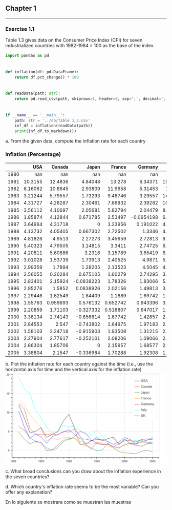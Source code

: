 ## Chapter 1

***

### Exercise 1.1

Table 1.3 gives data on the Consumer Price Index (CPI) for seven industrialized countries with 1982-1984 = 100 as the
base of the index.

```python
import pandas as pd


def inflation(df: pd.DataFrame):
    return df.pct_change() * 100


def readData(path: str):
    return pd.read_csv(path, skiprows=1, header=0, sep=';', decimal=',', index_col=0)


if __name__ == '__main__':
    path: str = '../db/Table 1_3.csv'
    inf_df = inflation(readData(path))
    print(inf_df.to_markdown())
```

a. From the given data, compute the inflation rate for each country

### Inflation (Percentage)

|      |       USA |     Canada |       Japan |     France |     Germany |     Italy |        UK |
|-----:|----------:|-----------:|------------:|-----------:|------------:|----------:|----------:|
| 1980 | nan       | nan        | nan         | nan        | nan         | nan       | nan       |
| 1981 |  10.3155  |  12.4836   |   4.84048   |  13.278    |   6.34371   |  19.3038  |  11.9745  |
| 1982 |   6.16062 |  10.8645   |   2.93809   |  11.9658   |   5.31453   |  16.313   |   8.53242 |
| 1983 |   3.21244 |   5.79557  |   1.73293   |   9.48746  |   3.29557   |  14.9373  |   4.61216 |
| 1984 |   4.31727 |   4.28287  |   2.30461   |   7.66932  |   2.39282   |  10.6151  |   5.01002 |
| 1985 |   3.56112 |   4.10697  |   2.05681   |   5.82794  |   2.04479   |   8.60987 |   6.01145 |
| 1986 |   1.85874 |   4.12844  |   0.671785  |   2.53497  |  -0.0954198 |   6.11065 |   3.42034 |
| 1987 |   3.64964 |   4.31718  |   0         |   3.23956  |   0.191022  |   4.59144 |   4.17755 |
| 1988 |   4.13732 |   4.05405  |   0.667302  |   2.72502  |   1.3346    |   4.98512 |   4.92899 |
| 1989 |   4.81826 |   4.9513   |   2.27273   |   3.45659  |   2.72813   |   6.59107 |   7.72293 |
| 1990 |   5.40323 |   4.79505  |   3.14815   |   3.3411   |   2.74725   |   6.11702 |   9.53437 |
| 1991 |   4.20811 |   5.60886  |   3.2316    |   3.15789  |   3.65419   |   6.39098 |   5.87045 |
| 1992 |   3.01028 |   1.53739  |   1.73913   |   2.40525  |   4.9871    |   5.30035 |   3.69662 |
| 1993 |   2.99359 |   1.7894   |   1.28205   |   2.13523  |   4.5045    |   4.25056 |   1.59803 |
| 1994 |   2.56055 |   0.20284  |   0.675105  |   1.60279  |   2.74295   |   3.91631 |   2.48034 |
| 1995 |   2.83401 |   2.15924  |  -0.0838223 |   1.78326  |   1.83066   |   5.36913 |   3.36482 |
| 1996 |   2.95276 |   1.5852   |   0.0838926 |   2.02156  |   1.49813   |   3.87065 |   2.45574 |
| 1997 |   2.29446 |   1.62549  |   1.84409   |   1.1889   |   1.69742   |   1.74528 |   3.12152 |
| 1998 |   1.55763 |   0.959693 |   0.576132  |   0.652742 |   0.943396  |   3.15253 |   3.45946 |
| 1999 |   2.20859 |   1.71103  |  -0.327332  |   0.518807 |   0.647017  |   1.66292 |   1.51515 |
| 2000 |   3.36134 |   2.74143  |  -0.656814  |   1.67742  |   1.42857   |   2.51989 |   2.98507 |
| 2001 |   2.84553 |   2.547    |  -0.743802  |   1.64975  |   1.97183   |   2.75981 |   1.74913 |
| 2002 |   1.58103 |   2.24719  |  -0.915903  |   1.93508  |   1.31215   |   2.51783 |   1.66994 |
| 2003 |   2.27904 |   2.77617  |  -0.252101  |   2.08206  |   1.09066   |   2.66066 |   2.89855 |
| 2004 |   2.66304 |   1.85706  |   0         |   2.15957  |   1.68577   |   2.19298 |   3.00469 |
| 2005 |   3.38804 |   2.1547   |  -0.336984  |   1.70288  |   1.92308   |   1.95084 |   2.82589 |

b. Plot the inflation rate for each country against the time (i.e., use the horizontal axis for time and the vertical
axis for the inflation rate)
![alt_text](img/img%5B1-1%5D%5B1%5D.svg "Inflation Plot")

c. What broad conclusions can you draw about the inflation experience in the seven countries?

d. Which country's inflation rate seems to be the most variable? Can you offer any explanation?

En lo siguiente se mostrara como se muestran las muestras



